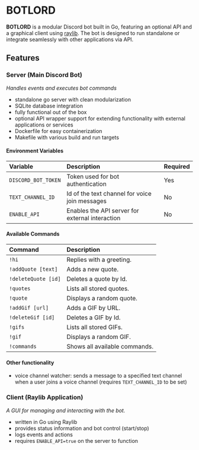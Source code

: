 # BOTLORD 

**BOTLORD** is a modular Discord bot built in Go, featuring an optional API and a graphical client using [raylib](https://github.com/gen2brain/raylib-go). The bot is designed to run standalone or integrate seamlessly with other applications via API.

## Features

### Server (Main Discord Bot)
*Handles events and executes bot commands*
- standalone go server with clean modularization
- SQLite database integration
- fully functional out of the box
- optional API wrapper support for extending functionality with external applications or services
- Dockerfile for easy containerization
- Makefile with various build and run targets

#### Environment Variables

| Variable             | Description                                               | Required |
|:---------------------|:----------------------------------------------------------|:---------|
| `DISCORD_BOT_TOKEN`  | Token used for bot authentication                         | Yes      |
| `TEXT_CHANNEL_ID`    | Id of the text channel for voice join messages            | No       |
| `ENABLE_API`         | Enables the API server for external interaction           | No       |

#### Available Commands

| Command                | Description                              |
|:-----------------------|:-----------------------------------------|
| `!hi`                  | Replies with a greeting.                 |
| `!addQuote [text]`     | Adds a new quote.                        |
| `!deleteQuote [id]`    | Deletes a quote by Id.                   |
| `!quotes`              | Lists all stored quotes.                 |
| `!quote`               | Displays a random quote.                 |
| `!addGif [url]`        | Adds a GIF by URL.                       |
| `!deleteGif [id]`      | Deletes a GIF by Id.                     |
| `!gifs`                | Lists all stored GIFs.                   |
| `!gif`                 | Displays a random GIF.                   |
| `!commands`            | Shows all available commands.            |

#### Other functionality
- voice channel watcher: sends a message to a specified text channel when a user joins a voice channel (requires `TEXT_CHANNEL_ID` to be set)

### Client (Raylib Application)
*A GUI for managing and interacting with the bot.*

- written in Go using Raylib
- provides status information and bot control (start/stop)
- logs events and actions
- requires `ENABLE_API=true` on the server to function
